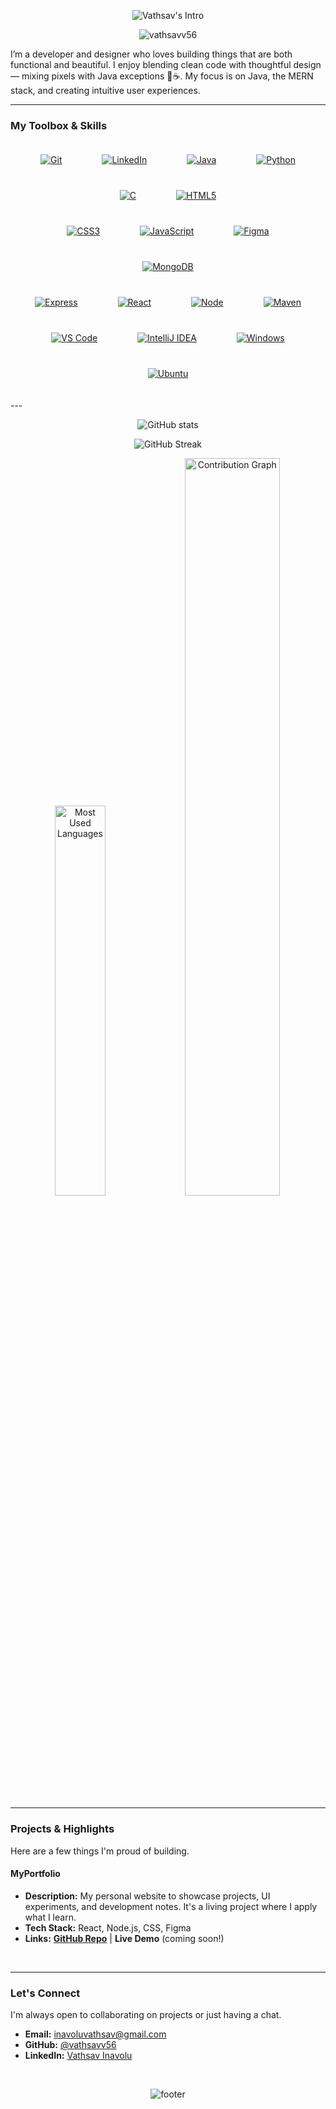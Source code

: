 <p align="center">
  <img src="https://readme-typing-svg.herokuapp.com?font=Press+Start+2P&size=24&duration=2000&pause=1000&color=00FF00&center=true&vCenter=true&width=600&lines=Hi!+I'm+Vathsav;Java+Developer;Python+Developer;UI%2FUX+%28Learning%29;Anime+Fan&multiline=true&height=250" alt="Vathsav's Intro" />
</p>

<p align="center">
  <img src="https://komarev.com/ghpvc/?username=vathsavv56&label=Profile%20Visitors&color=00FF00&style=flat" alt="vathsavv56" />
</p>

I’m a developer and designer who loves building things that are both functional and beautiful. I enjoy blending clean code with thoughtful design — mixing pixels with Java exceptions 🎨☕. My focus is on Java, the MERN stack, and creating intuitive user experiences.

---



### My Toolbox & Skills
<p align="center">
  <a href="https://github.com/vathsavv56"><img src="https://skillicons.dev/icons?i=git" alt="Git" title="Git" style="margin: 20px 30px; vertical-align:middle;" /></a>
  <a href="https://www.linkedin.com/in/vathsav-inavolu-561068368/"><img src="https://skillicons.dev/icons?i=linkedin" alt="LinkedIn" title="LinkedIn" style="margin: 20px 30px; vertical-align:middle;" /></a>
  <a href="#"><img src="https://skillicons.dev/icons?i=java" alt="Java" title="Java" style="margin: 20px 30px; vertical-align:middle;" /></a>
  <a href="#"><img src="https://skillicons.dev/icons?i=python" alt="Python" title="Python" style="margin: 20px 30px; vertical-align:middle;" /></a>
  <a href="#"><img src="https://skillicons.dev/icons?i=c" alt="C" title="C" style="margin: 20px 30px; vertical-align:middle;" /></a>
  <a href="#"><img src="https://skillicons.dev/icons?i=html" alt="HTML5" title="HTML5" style="margin: 20px 30px; vertical-align:middle;" /></a>
  <br>
  <a href="#"><img src="https://skillicons.dev/icons?i=css" alt="CSS3" title="CSS3" style="margin: 20px 30px; vertical-align:middle;" /></a>
  <a href="#"><img src="https://skillicons.dev/icons?i=js" alt="JavaScript" title="JavaScript" style="margin: 20px 30px; vertical-align:middle;" /></a>
  <a href="#"><img src="https://skillicons.dev/icons?i=figma" alt="Figma" title="Figma (UI/UX)" style="margin: 20px 30px; vertical-align:middle;" /></a>
  <a href="#"><img src="https://skillicons.dev/icons?i=mongodb" alt="MongoDB" title="MongoDB" style="margin: 20px 30px; vertical-align:middle;" /></a>
  <br>
  <a href="#"><img src="https://skillicons.dev/icons?i=expressjs" alt="Express" title="Express.js" style="margin: 20px 30px; vertical-align:middle;" /></a>
  <a href="#"><img src="https://skillicons.dev/icons?i=react" alt="React" title="React" style="margin: 20px 30px; vertical-align:middle;" /></a>
  <a href="#"><img src="https://skillicons.dev/icons?i=nodejs" alt="Node" title="Node.js" style="margin: 20px 30px; vertical-align:middle;" /></a>
  <a href="#"><img src="https://skillicons.dev/icons?i=maven" alt="Maven" title="Maven" style="margin: 20px 30px; vertical-align:middle;" /></a>
  <br>
  <a href="#"><img src="https://skillicons.dev/icons?i=vscode" alt="VS Code" title="Visual Studio Code" style="margin: 20px 30px; vertical-align:middle;" /></a>
  <a href="#"><img src="https://skillicons.dev/icons?i=idea" alt="IntelliJ IDEA" title="IntelliJ IDEA" style="margin: 20px 30px; vertical-align:middle;" /></a>
  <a href="#"><img src="https://skillicons.dev/icons?i=windows" alt="Windows" title="Windows" style="margin: 20px 30px; vertical-align:middle;" /></a>
  <a href="#"><img src="https://skillicons.dev/icons?i=ubuntu" alt="Ubuntu" title="Ubuntu" style="margin: 20px 30px; vertical-align:middle;" /></a>
</p>
---

<p align="center">
  <img src="https://github-readme-stats.vercel.app/api?username=vathsavv56&show_icons=true&theme=tokyonight" alt="GitHub stats" />
</p>

<p align="center">
  <img src="https://github-readme-streak-stats.herokuapp.com/?user=vathsavv56&theme=tokyonight" alt="GitHub Streak" />
</p>

<div align="center"> <img src="https://github-readme-stats.vercel.app/api/top-langs/?username=vathsavv56&layout=donut&theme=react&hide_border=true&bg_color=0D1117&title_color=00D9FF&text_color=ffffff" alt="Most Used Languages" width="40%" /> <img src="https://github-readme-activity-graph.vercel.app/graph?username=vathsavv56&theme=react-dark&hide_border=true&bg_color=0D1117&color=00D9FF&line=00D9FF&point=FF6B6B" alt="Contribution Graph" width="55%" /> </div>


---

### Projects & Highlights

Here are a few things I'm proud of building.

#### MyPortfolio
* **Description:** My personal website to showcase projects, UI experiments, and development notes. It's a living project where I apply what I learn.
* **Tech Stack:** React, Node.js, CSS, Figma
* **Links:** [**GitHub Repo**](https://github.com/vathsavv56/MyPortfolio) | **Live Demo** (coming soon!)

<br/>

---





### Let's Connect

I'm always open to collaborating on projects or just having a chat.

* **Email:** inavoluvathsav@gmail.com
* **GitHub:** [@vathsavv56](https://github.com/vathsavv56)
* **LinkedIn:** [Vathsav Inavolu](https://www.linkedin.com/in/vathsav-inavolu-561068368/)

<br/>

<p align="center">
  <img src="https://capsule-render.vercel.app/api?type=waving&color=gradient&height=40&section=footer&text=Always%20learning%20—%20happy%20to%20collaborate!&fontSize=18" alt="footer" />
</p>
